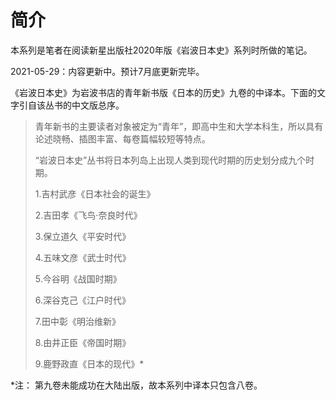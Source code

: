 # 简介

本系列是笔者在阅读新星出版社2020年版《岩波日本史》系列时所做的笔记。

2021-05-29：内容更新中。预计7月底更新完毕。

《岩波日本史》为岩波书店的青年新书版《日本的历史》九卷的中译本。下面的文字引自该丛书的中文版总序。

> 青年新书的主要读者对象被定为“青年”，即高中生和大学本科生，所以具有论述晓畅、插图丰富、每卷篇幅较短等特点。
>
> “岩波日本史”丛书将日本列岛上出现人类到现代时期的历史划分成九个时期。
>
> 1.吉村武彦《日本社会的诞生》
>
> 2.吉田孝《飞鸟·奈良时代》
>
> 3.保立道久《平安时代》
>
> 4.五味文彦《武士时代》
>
> 5.今谷明《战国时期》
>
> 6.深谷克己《江户时代》
>
> 7.田中彰《明治维新》
>
> 8.由井正臣《帝国时期》
>
> 9.鹿野政直《日本的现代》*

*注： 第九卷未能成功在大陆出版，故本系列中译本只包含八卷。